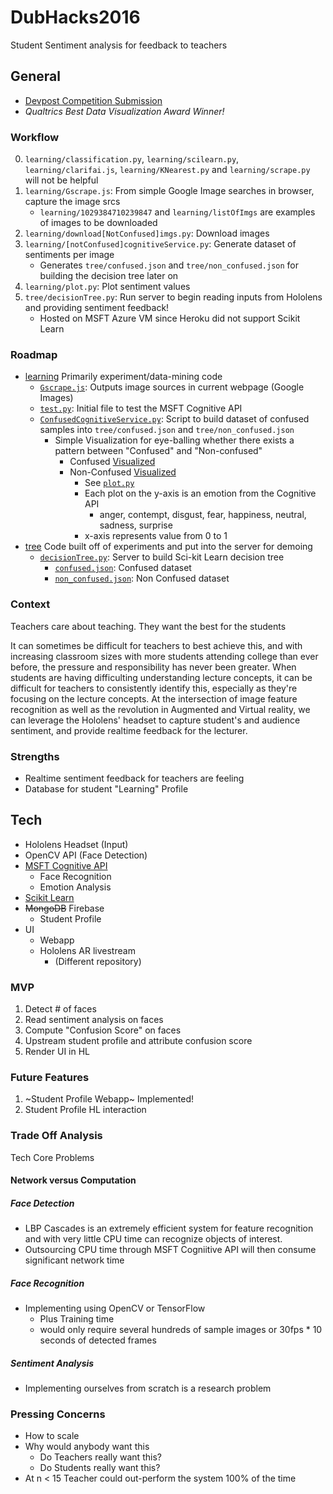 # DubHacks2016

Student Sentiment analysis for feedback to teachers

## General

- [Devpost Competition Submission](https://devpost.com/software/dubhacks2016-yvzcfb)
- *Qualtrics Best Data Visualization Award Winner!*

### Workflow

0. `learning/classification.py`, `learning/scilearn.py`, `learning/clarifai.js`, `learning/KNearest.py` and `learning/scrape.py` will not be helpful
1. `learning/Gscrape.js`: From simple Google Image searches in browser, capture the image srcs
    - `learning/1029384710239847` and `learning/listOfImgs` are examples of images to be downloaded 
2. `learning/download[NotConfused]imgs.py`: Download images
3. `learning/[notConfused]cognitiveService.py`: Generate dataset of sentiments per image
    - Generates `tree/confused.json` and `tree/non_confused.json` for building the decision tree later on
4. `learning/plot.py`: Plot sentiment values 
5. `tree/decisionTree.py`: Run server to begin reading inputs from Hololens and providing sentiment feedback!    
    - Hosted on MSFT Azure VM since Heroku did not support Scikit Learn

### Roadmap

- [learning](learning) Primarily experiment/data-mining code
    - [`Gscrape.js`](learning/Gscrape.js): Outputs image sources in current webpage (Google Images) 
    - [`test.py`](learning/test.py): Initial file to test the MSFT Cognitive API
    - [`ConfusedCognitiveService.py`](learning/ConfusedCognitiveService.py): Script to build dataset of confused samples into `tree/confused.json` and `tree/non_confused.json`
        - Simple Visualization for eye-balling whether there exists a pattern between "Confused" and "Non-confused"
            - Confused [Visualized](learning/confused.png)
            - Non-Confused [Visualized](learning/non_confused.png)
                - See [`plot.py`](learning/plot.py)
                - Each plot on the y-axis is an emotion from the Cognitive API
                    - anger, contempt, disgust, fear, happiness, neutral, sadness, surprise
                - x-axis represents value from 0 to 1
- [tree](tree) Code built off of experiments and put into the server for demoing
    - [`decisionTree.py`](tree/decisionTree.py): Server to build Sci-kit Learn decision tree
        - [`confused.json`](tree/confused.json): Confused dataset
        - [`non_confused.json`](tree/non_confused.json): Non Confused dataset

### Context

Teachers care about teaching. They want the best for the students

It can sometimes be difficult for teachers to best achieve this, and with increasing classroom sizes with more students attending college than ever before, the pressure and responsibility has never been greater. 
When students are having difficulting understanding lecture concepts, it can be difficult for teachers to consistently identify this, especially as they're focusing on the lecture concepts. At the intersection of image feature recognition as well as the revolution in Augmented and Virtual reality, we can leverage the Hololens' headset to capture student's and audience sentiment, and provide realtime feedback for the lecturer.


### Strengths

- Realtime sentiment feedback for teachers are feeling
- Database for student "Learning" Profile



## Tech

- Hololens Headset (Input)
- OpenCV API (Face Detection)
- [MSFT Cognitive API](https://www.microsoft.com/cognitive-services/en-us/emotion-api)
  - Face Recognition
  - Emotion Analysis
- [Scikit Learn](http://scikit-learn.org/)
- ~~MongoDB~~ Firebase
  - Student Profile
- UI
  - Webapp
  - Hololens AR livestream
    - (Different repository)

### MVP 

1. Detect # of faces
2. Read sentiment analysis on faces
3. Compute "Confusion Score" on faces
4. Upstream student profile and attribute confusion score
5. Render UI in HL

### Future Features

1. ~Student Profile Webapp~ Implemented!
2. Student Profile HL interaction

### Trade Off Analysis

Tech Core Problems

#### Network versus Computation 

##### Face Detection

- LBP Cascades is an extremely efficient system for feature recognition and with very little CPU time can recognize objects of interest.
- Outsourcing CPU time through MSFT Cogniitive API will then consume significant network time 

##### Face Recognition

- Implementing using OpenCV or TensorFlow 
  - Plus Training time
  - would only require several hundreds of sample images or 30fps * 10 seconds of detected frames

##### Sentiment Analysis

- Implementing ourselves from scratch is a research problem

### Pressing Concerns

- How to scale
- Why would anybody want this
  - Do Teachers really want this?
  - Do Students really want this?
- At n < 15 Teacher could out-perform the system 100% of the time
